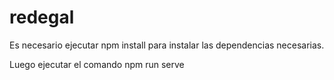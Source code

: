 # redegal

Es necesario ejecutar npm install para instalar las dependencias necesarias.

Luego ejecutar el comando npm run serve

